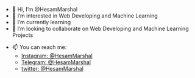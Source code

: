 - 👋 Hi, I’m @HesamMarshal
- 👀 I’m interested in Web Developing and Machine Learning
- 🌱 I’m currently learning 
- 💞️ I’m looking to collaborate on Web Developing and Machine Learning Projects
* 📫 You can reach me:
  * [Instagram: @HesamMarshal](http://instagram.com/HesamMarshal/)
  * [Telegram:  @HesamMarshal](http:/telegram.me/HesamMarshal) 
  * [twitter:  @HesamMarshal](https://twitter.com/hesammarshal) 

<!---
HesamMarshal/HesamMarshal is a ✨ special ✨ repository because its `README.md` (this file) appears on your GitHub profile.
You can click the Preview link to take a look at your changes.
--->
